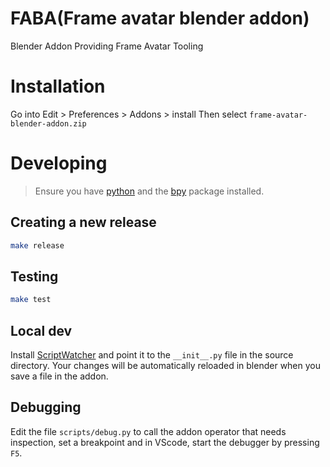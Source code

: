 # FABA(Frame avatar blender addon)
Blender Addon Providing Frame Avatar Tooling

# Installation
Go into Edit > Preferences > Addons > install
Then select `frame-avatar-blender-addon.zip`

# Developing
>Ensure you have [python](https://www.python.org/downloads/) and the [bpy](https://pypi.org/project/bpy/) package installed.

## Creating a new release
```bash
make release
```

## Testing
```bash
make test
```

## Local dev

Install [ScriptWatcher](https://github.com/wisaac407/blender-script-watcher) and point it to the `__init__.py` file in the source directory. Your changes will be automatically reloaded in blender when you save a file in the addon.

## Debugging

Edit the file `scripts/debug.py` to call the addon operator that needs inspection, set a breakpoint and in VScode, start the debugger  by pressing 
`F5`. 